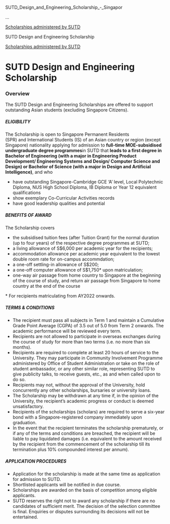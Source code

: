 SUTD_Design_and_Engineering_Scholarship_-_Singapor



…

 [Scholarships administered by SUTD](/admissions/undergraduate/scholarship/sutd-administered) 

SUTD Design and Engineering Scholarship

[Scholarships administered by SUTD](https://www.sutd.edu.sg/admissions/undergraduate/scholarship/sutd-administered)

SUTD Design and Engineering Scholarship
=======================================

### Overview



The SUTD Design and Engineering Scholarships are offered to support outstanding Asian students (excluding Singapore Citizens).



##### **ELIGIBILITY**



The Scholarship is open to Singapore Permanent Residents (SPR) and International Students (IS) of an Asian country or region (except Singapore) nationality applying for admission to **full-time MOE-subsidised undergraduate degree programmes**in SUTD that **leads to a first degree in Bachelor of Engineering (with a major in Engineering Product Development/ Engineering Systems and Design/ Computer Science and Design) or Bachelor of Science (with a major in Design and Artificial Intelligence)**, and who



* have outstanding Singapore-Cambridge GCE ‘A’ level, Local Polytechnic Diploma, NUS High School Diploma, IB Diploma or Year 12 equivalent qualifications
* show exemplary Co-Curricular Activities records
* have good leadership qualities and potential


##### **BENEFITS OF AWARD**



The Scholarship covers



* the subsidised tuition fees (after Tuition Grant) for the normal duration (up to four years) of the respective degree programmes at SUTD;
* a living allowance of S$6,000 per academic year for the recipients;
* accommodation allowance per academic year equivalent to the lowest double room rate for on-campus accommdation;
* a one-off settling-in allowance of S$200;
* a one-off computer allowance of S$1,750\* upon matriculation;
* one-way air passage from home country to Singapore at the beginning of the course of study, and return air passage from Singapore to home country at the end of the course


\* For recipients matriculating from AY2022 onwards.



##### **TERMS & CONDITIONS**



* The recipient must pass all subjects in Term 1 and maintain a Cumulative Grade Point Average (CGPA) of 3.5 out of 5.0 from Term 2 onwards. The academic performance will be reviewed every term.
* Recipients are not allowed to participate in overseas exchanges during the course of study for more than two terms (i.e. no more than six months).
* Recipients are required to complete at least 20 hours of service to the University. They may participate in Community Involvement Programme administered by Office of Student Administration or take on the role of student ambassador, or any other similar role, representing SUTD to give publicity talks, to receive guests, etc., as and when called upon to do so.
* Recipients may not, without the approval of the University, hold concurrently any other scholarships, bursaries or university loans.
* The Scholarship may be withdrawn at any time if, in the opinion of the University, the recipient’s academic progress or conduct is deemed unsatisfactory.
* Recipients of the scholarships (scholars) are required to serve a six-year bond with a Singapore-registered company immediately upon graduation.
* In the event that the recipient terminates the scholarship prematurely, or if any of the terms and conditions are breached, the recipient will be liable to pay liquidated damages (i.e. equivalent to the amount received by the recipient from the commencement of the scholarship till its termination plus 10% compounded interest per annum).


##### **APPLICATION PROCEDURES**



* Application for the scholarship is made at the same time as application for admission to SUTD.
* Shortlisted applicants will be notified in due course.
* Scholarships are awarded on the basis of competition among eligible applicants.
* SUTD reserves the right not to award any scholarship if there are no candidates of sufficient merit. The decision of the selection committee is final. Enquiries or disputes surrounding its decisions will not be entertained.

